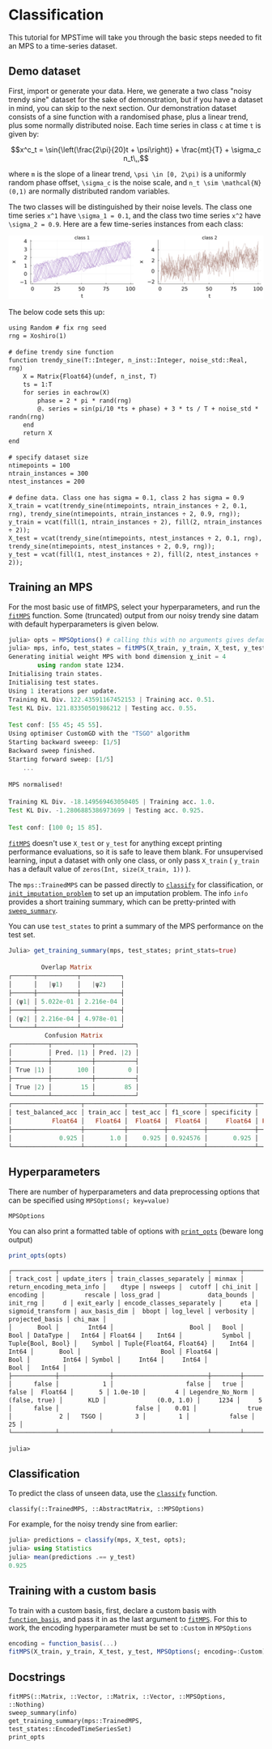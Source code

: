 # Classification

This tutorial for MPSTime will take you through the basic steps needed to fit an MPS to a time-series dataset.

## Demo dataset

First, import or generate your data. Here, we generate a two class "noisy trendy sine" dataset for the sake of demonstration, but if you have a dataset in mind, you can skip to the next section. Our demonstration dataset consists of a sine function with a randomised phase, plus a linear trend, plus some normally distributed noise. Each time series in class ``c`` at time ``t`` is given by:

```math
x^c_t = \sin{\left(\frac{2\pi}{20}t + \psi\right)} + \frac{mt}{T} + \sigma_c n_t\,,
```

where ``m`` is the slope of a linear trend, ``\psi \in [0, 2\pi)`` is a uniformly random phase offset, ``\sigma_c`` is the noise scale, and ``n_t \sim \mathcal{N}(0,1)`` are  normally distributed random variables. 

The two classes will be distinguished by their noise levels. The class one time series ``x^1`` have ``\sigma_1 = 0.1``, and the class two time series ``x^2`` have ``\sigma_2 = 0.9``.
Here are a few time-series instances from each class:

![](./figures/demo_dataset.svg)

The below code sets this up:

```@repl 
using Random # fix rng seed
rng = Xoshiro(1)

# define trendy sine function
function trendy_sine(T::Integer, n_inst::Integer, noise_std::Real, rng)
    X = Matrix{Float64}(undef, n_inst, T)
    ts = 1:T
    for series in eachrow(X)
        phase = 2 * pi * rand(rng)
        @. series = sin(pi/10 *ts + phase) + 3 * ts / T + noise_std * randn(rng) 
    end
    return X
end

# specify dataset size
ntimepoints = 100
ntrain_instances = 300
ntest_instances = 200

# define data. Class one has sigma = 0.1, class 2 has sigma = 0.9
X_train = vcat(trendy_sine(ntimepoints, ntrain_instances ÷ 2, 0.1, rng), trendy_sine(ntimepoints, ntrain_instances ÷ 2, 0.9, rng));
y_train = vcat(fill(1, ntrain_instances ÷ 2), fill(2, ntrain_instances ÷ 2));
X_test = vcat(trendy_sine(ntimepoints, ntest_instances ÷ 2, 0.1, rng), trendy_sine(ntimepoints, ntest_instances ÷ 2, 0.9, rng));
y_test = vcat(fill(1, ntest_instances ÷ 2), fill(2, ntest_instances ÷ 2));
```

## Training an MPS
For the most basic use of fitMPS, select your hyperparameters, and run the [`fitMPS`](@ref) function. Some (truncated) output from our noisy trendy sine datam with default hyperparameters is given below. 

```Julia
julia> opts = MPSOptions() # calling this with no arguments gives default hyperparameters
julia> mps, info, test_states = fitMPS(X_train, y_train, X_test, y_test, opts);
Generating initial weight MPS with bond dimension χ_init = 4
        using random state 1234.
Initialising train states.
Initialising test states.
Using 1 iterations per update.
Training KL Div. 122.43591167452153 | Training acc. 0.51.
Test KL Div. 121.83350501986212 | Testing acc. 0.55.

Test conf: [55 45; 45 55].
Using optimiser CustomGD with the "TSGO" algorithm
Starting backward sweeep: [1/5]
Backward sweep finished.
Starting forward sweep: [1/5]
    ...

MPS normalised!

Training KL Div. -18.149569463050405 | Training acc. 1.0.
Test KL Div. -1.2806885386973699 | Testing acc. 0.925.

Test conf: [100 0; 15 85]. 
```
[`fitMPS`](@ref) doesn't use `X_test` or `y_test` for anything except printing performance evaluations, so it is safe to leave them blank. For unsupervised learning, input a dataset with only one class, or only pass `X_train` ( `y_train` has a default value of `zeros(Int, size(X_train, 1))` ).

The `mps::TrainedMPS` can be passed directly to [`classify`](@ref) for classification, or [`init_imputation_problem`](@ref) to set up an imputation problem. The info `info` provides a short training summary, which can be pretty-printed with [`sweep_summary`](@ref).

You can use `test_states` to print a summary of the MPS performance on the test set.
```Julia
Julia> get_training_summary(mps, test_states; print_stats=true)

         Overlap Matrix
┌──────┬───────────┬───────────┐
│      │   |ψ1⟩    │   |ψ2⟩    │
├──────┼───────────┼───────────┤
│ ⟨ψ1| │ 5.022e-01 │ 2.216e-04 │
├──────┼───────────┼───────────┤
│ ⟨ψ2| │ 2.216e-04 │ 4.978e-01 │
└──────┴───────────┴───────────┘
          Confusion Matrix
┌──────────┬───────────┬───────────┐
│          │ Pred. |1⟩ │ Pred. |2⟩ │
├──────────┼───────────┼───────────┤
│ True |1⟩ │       100 │         0 │
├──────────┼───────────┼───────────┤
│ True |2⟩ │        15 │        85 │
└──────────┴───────────┴───────────┘
┌───────────────────┬───────────┬──────────┬──────────┬─────────────┬─────────┬───────────┐
│ test_balanced_acc │ train_acc │ test_acc │ f1_score │ specificity │  recall │ precision │
│           Float64 │   Float64 │  Float64 │  Float64 │     Float64 │ Float64 │   Float64 │
├───────────────────┼───────────┼──────────┼──────────┼─────────────┼─────────┼───────────┤
│             0.925 │       1.0 │    0.925 │ 0.924576 │       0.925 │   0.925 │  0.934783 │
└───────────────────┴───────────┴──────────┴──────────┴─────────────┴─────────┴───────────┘
```

## Hyperparameters

There are number of hyperparameters and data preprocessing options that can be specified using `MPSOptions(; key=value)`


```@docs
MPSOptions
```

You can also print a formatted table of options with [`print_opts`](@ref) (beware long output)

```Julia
print_opts(opts)
```
```
┌────────────┬──────────────┬──────────────────────────┬────────┬───────────────────────────┬──────────┬─────────┬─────────┬──────────┬──────────────────┬───────────────────┬───────────┬─────────────────────────┬──────────┬───────┬────────────┬───────────────────────────┬─────────┬───────────────────┬───────────────┬────────┬───────────┬───────────┬─────────────────┬─────────┐
│ track_cost │ update_iters │ train_classes_separately │ minmax │ return_encoding_meta_info │    dtype │ nsweeps │  cutoff │ chi_init │         encoding │           rescale │ loss_grad │             data_bounds │ init_rng │     d │ exit_early │ encode_classes_separately │     eta │ sigmoid_transform │ aux_basis_dim │  bbopt │ log_level │ verbosity │ projected_basis │ chi_max │
│       Bool │        Int64 │                     Bool │   Bool │                      Bool │ DataType │   Int64 │ Float64 │    Int64 │           Symbol │ Tuple{Bool, Bool} │    Symbol │ Tuple{Float64, Float64} │    Int64 │ Int64 │       Bool │                      Bool │ Float64 │              Bool │         Int64 │ Symbol │     Int64 │     Int64 │            Bool │   Int64 │
├────────────┼──────────────┼──────────────────────────┼────────┼───────────────────────────┼──────────┼─────────┼─────────┼──────────┼──────────────────┼───────────────────┼───────────┼─────────────────────────┼──────────┼───────┼────────────┼───────────────────────────┼─────────┼───────────────────┼───────────────┼────────┼───────────┼───────────┼─────────────────┼─────────┤
│      false │            1 │                    false │   true │                     false │  Float64 │       5 │ 1.0e-10 │        4 │ Legendre_No_Norm │     (false, true) │       KLD │              (0.0, 1.0) │     1234 │     5 │      false │                     false │    0.01 │              true │             2 │   TSGO │         3 │         1 │           false │      25 │
└────────────┴──────────────┴──────────────────────────┴────────┴───────────────────────────┴──────────┴─────────┴─────────┴──────────┴──────────────────┴───────────────────┴───────────┴─────────────────────────┴──────────┴───────┴────────────┴───────────────────────────┴─────────┴───────────────────┴───────────────┴────────┴───────────┴───────────┴─────────────────┴─────────┘

julia> 
```

## Classification
To predict the class of unseen data, use the [`classify`](@ref) function.

```@docs
classify(::TrainedMPS, ::AbstractMatrix, ::MPSOptions)
```

For example, for the noisy trendy sine from earlier:
```Julia
julia> predictions = classify(mps, X_test, opts);
julia> using Statistics
julia> mean(predictions .== y_test)
0.925
```

## Training with a custom basis
To train with a custom basis, first, declare a custom basis with [`function_basis`](@ref), and pass it in as the last argument to [`fitMPS`](@ref). For this to work, the encoding hyperparameter must be set to `:Custom` in `MPSOptions`

```Julia
encoding = function_basis(...)
fitMPS(X_train, y_train, X_test, y_test, MPSOptions(; encoding=:Custom), encoding)
```

## Docstrings

```@docs
fitMPS(::Matrix, ::Vector, ::Matrix, ::Vector, ::MPSOptions, ::Nothing)
sweep_summary(info)
get_training_summary(mps::TrainedMPS, test_states::EncodedTimeSeriesSet)
print_opts
```
